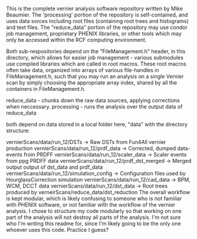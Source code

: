 This is the complete vernier analysis software repository written by Mike Beaumier. The
'processing' portion of the repository is self-contained, and uses data sorces including
root files (containing root trees and histograms) and text files. The "reduce_data"
portion of the repository may use condor job management, proprietary PHENIX libraries, or
other tools which may only be accessed within the RCF computing environment.

Both sub-respositories depend on the "FileManagement.h" header, in this directory, which
allows for easier job management - various submodules use compiled libraries which are
called in root macros. These root macros often take data, organized into arrays of various
file-handles in FileManagement.h, such that you may run an analysis on a single Vernier
scan by simply choosing the appropriate array index, shared by all the containers in
FileManagement.h.

reduce_data - chunks down the raw data sources, applying corrections when neccessary.
processing - runs the analysis over the output data of reduce_data

both depend on data stored in a local folder here, "data" with the directory structure:

  vernierScans/data/run_12/DSTs               -> Raw DSTs from Fun4All vernier production 
  vernierScans/data/run_12/prdf_data          -> Corrected, dumped data-events from PRDFF
  vernierScans/data/run_12/scaler_data        -> Scaler events from ppg PRDFF data
  vernierScans/data/run_12/prdf_dst_merged    -> Merged output output of dst_data and
                                                 prdf_data 
  vernierScans/data/run_12/simulation_config  -> Configuration files used by
                                                 HourglassCorrection simulation 
  vernierScans/data/run_12/cad_data           -> BPM, WCM, DCCT data
  vernierScans/data/run_12/dst_data           -> Root trees produced by
                                                 verneirScans/reduce_data/dst_reduction
The overall workflow is kept modular, which is likely confusing to someone who is not
familiar with PHENIX software, or not familiar with the workflow of the vernier analysis.
I chose to structure my code modularly so that working on one part of the analysis will
not destroy all parts of the analysis. I'm not sure who I'm writing this readme for, since
I'm likely going to be the only one whoever uses this code. Practice I guess?

